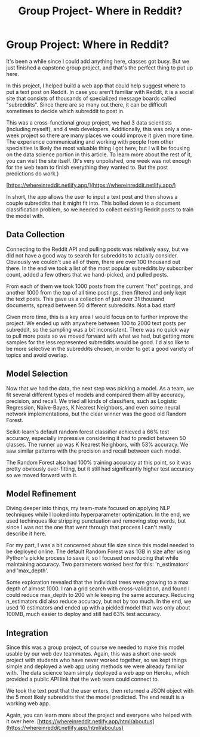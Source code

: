 ﻿---
layout: post
title: Group Project- Where in Reddit?
tags: [Document Similarity, Cross-functional]
comments: true
---

# Group Project: Where in Reddit?

It's been a while since I could add anything here, classes got busy.  But we just finished a capstone group project, and that's the perfect thing to put up here.

In this project, I helped build a web app that could help suggest where to put a text post on Reddit.  In case you aren't familiar with Reddit, it is a social site that consists of thousands of specialized message boards called "subreddits".  Since there are so many out there, it can be difficult sometimes to decide which subreddit to post in.

This was a cross-functional group project, we had 3 data scientists (including myself), and 4 web developers.  Additionally, this was only a one-week project so there are many places we could improve it given more time.  The experience communicating and working with people from other specialties is likely the most valuable thing I got here, but I will be focusing on the data science portion in this article.  To learn more about the rest of it, you can visit the site itself.  (It's very unpolished, one week was not enough for the web team to finish everything they wanted to.  But the post predictions do work.)

[https://whereinreddit.netlify.app/](https://whereinreddit.netlify.app/)

In short, the app allows the user to input a text post and then shows a couple subreddits that it might fit into.  This boiled down to a document classification problem, so we needed to collect existing Reddit posts to train the model with.

## Data Collection

Connecting to the Reddit API and pulling posts was relatively easy, but we did not have a good way to search for subreddits to actually consider.  Obviously we couldn't use all of them, there are over 100 thousand out there.  In the end we took a list of the most popular subreddits by subscriber count, added a few others that we hand-picked, and pulled posts.  

From each of them we took 1000 posts from the current "hot" postings, and another 1000 from the top of all time postings, then filtered and only kept the text posts.  This gave us a collection of just over 31 thousand documents, spread between 50 different subreddits.  Not a bad start!

Given more time, this is a key area I would focus on to further improve the project.  We ended up with anywhere between 100 to 2000 text posts per subreddit, so the sampling was a bit inconsistent.  There was no quick way to pull more posts so we moved forward with what we had, but getting more samples for the less represented subreddits would be good.  I'd also like to be more selective in the subreddits chosen, in order to get a good variety of topics and avoid overlap.

## Model Selection

Now that we had the data, the next step was picking a model.  As a team, we fit several different types of models and compared them all by accuracy, precision, and recall.  We tried all kinds of classifiers, such as Logistic Regression, Naive-Bayes, K Nearest Neighbors, and even some neural network implementations, but the clear winner was the good old Random Forest.  

Scikit-learn's default random forest classifier achieved a 66% test accuracy, especially impressive considering it had to predict between 50 classes.  The runner up was K Nearest Neighbors, with 53% accuracy.  We saw similar patterns with the precision and recall between each model.

The Random Forest also had 100% training accuracy at this point, so it was pretty obviously over-fitting, but it still had significantly higher test accuracy so we moved forward with it.

## Model Refinement

Diving deeper into things, my team-mate focused on applying NLP techniques while I looked into hyperparameter optimization.  In the end, we used techinques like stripping punctuation and removing stop words, but since I was not the one that went through that process I can't really describe it here.

For my part, I was a bit concerned about file size since this model needed to be deployed online.  The default Random Forest was 1GB in size after using Python's pickle process to save it, so I focused on reducing that while maintaining accuracy.  Two parameters worked best for this: 'n_estimators' and 'max_depth'.

Some exploration revealed that the individual trees were growing to a max depth of almost 1000.  I ran a grid search with cross-validation, and found I could reduce max_depth to 200 while keeping the same accuracy.  Reducing n_estimators did also reduce accuracy, but not by too much.  In the end, we used 10 estimators and ended up with a pickled model that was only about 100MB, much easier to deploy and still had 63% test accuracy.

## Integration

Since this was a group project, of course we needed to make this model usable by our web dev teammates.  Again, this was a short one-week project with students who have never worked together, so we kept things simple and deployed a web app using methods we were already familiar with.  The data science team simply deployed a web app on Heroku, which provided a public API link that the web team could connect to.

We took the text post that the user enters, then returned a JSON object with the 5 most likely subreddits that the model predicted.  The end result is a working web app.

Again, you can learn more about the project and everyone who helped with it over here: [https://whereinreddit.netlify.app/html/aboutus](https://whereinreddit.netlify.app/html/aboutus)
